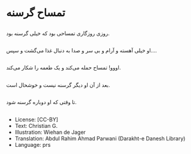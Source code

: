 # تمساح گرسنه

##
روزی روزگاری تمساحی بود که خیلی گرسنه بود.

##
او خیلی آهسته و آرام و بی سر و صدا به دنبال غذا می‌گشت و سپس....

##
اووو! تمساح حمله می‌کند و یک طعمه را شکار می‌کند.

##
بعد از آن او دیگر گرسنه نیست و خوشحال است.

##
تا وقتی که او دوباره گرسنه شود.

##
* License: [CC-BY]
* Text: Christian G.
* Illustration: Wiehan de Jager
* Translation: Abdul Rahim Ahmad Parwani (Darakht-e Danesh Library)
* Language: prs
